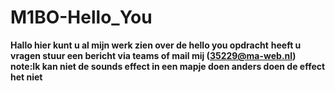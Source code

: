 # M1BO-Hello_You
**Hallo hier kunt u al mijn werk zien over de hello you opdracht**
**heeft u vragen stuur een bericht via teams of mail mij (35229@ma-web.nl)**
**note:Ik kan niet de sounds effect in een mapje doen anders doen de effect het niet**

